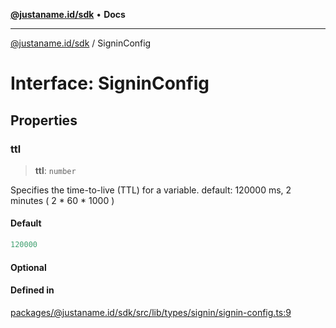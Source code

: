 [**@justaname.id/sdk**](../README.md) • **Docs**

***

[@justaname.id/sdk](../globals.md) / SigninConfig

# Interface: SigninConfig

## Properties

### ttl

> **ttl**: `number`

Specifies the time-to-live (TTL) for a variable.
default: 120000 ms, 2 minutes ( 2 * 60 * 1000 )

#### Default

```ts
120000
```

#### Optional

#### Defined in

[packages/@justaname.id/sdk/src/lib/types/signin/signin-config.ts:9](https://github.com/JustaName-id/JustaName-sdk/blob/dc845c10af242e3ca87d95ef392516ac0bfa8b95/packages/@justaname.id/sdk/src/lib/types/signin/signin-config.ts#L9)
